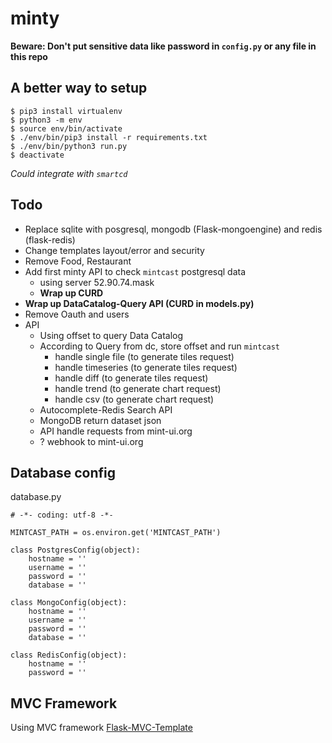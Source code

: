 # minty

**Beware: Don't put sensitive data like password in `config.py` or any file in this repo**

## A better way to setup

```
$ pip3 install virtualenv
$ python3 -m env
$ source env/bin/activate
$ ./env/bin/pip3 install -r requirements.txt
$ ./env/bin/python3 run.py
$ deactivate
```

*Could integrate with `smartcd`*


## Todo

- Replace sqlite with posgresql, mongodb (Flask-mongoengine) and redis (flask-redis)
- Change templates layout/error and security
- Remove Food, Restaurant
- Add first minty API to check `mintcast` postgresql data
	- using server 52.90.74.mask
	- **Wrap up CURD**
- **Wrap up DataCatalog-Query API (CURD in models.py)**
- Remove Oauth and users
- API
	- Using offset to query Data Catalog
	- According to Query from dc, store offset and run `mintcast`
		- handle single file (to generate tiles request)
		- handle timeseries (to generate tiles request)
		- handle diff (to generate tiles request)
		- handle trend (to generate chart request)
		- handle csv (to generate chart request)
	- Autocomplete-Redis Search API
	- MongoDB return dataset json
	- API handle requests from mint-ui.org
	- ? webhook to mint-ui.org


## Database config

database.py
```
# -*- coding: utf-8 -*-

MINTCAST_PATH = os.environ.get('MINTCAST_PATH')

class PostgresConfig(object):
	hostname = ''
	username = ''
	password = ''
	database = ''

class MongoConfig(object):
	hostname = ''
	username = ''
	password = ''
	database = ''

class RedisConfig(object):
	hostname = ''
	password = ''
```


## MVC Framework

Using MVC framework [Flask-MVC-Template](https://github.com/CharlyJazz/Flask-MVC-Template)

